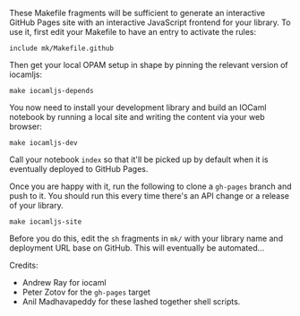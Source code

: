These Makefile fragments will be sufficient to generate an interactive GitHub
Pages site with an interactive JavaScript frontend for your library.  To use it,
first edit your Makefile to have an entry to activate the rules:

    include mk/Makefile.github

Then get your local OPAM setup in shape by pinning the relevant version of
iocamljs:

    make iocamljs-depends

You now need to install your development library and build an IOCaml notebook
by running a local site and writing the content via your web browser:

    make iocamljs-dev

Call your notebook `index` so that it'll be picked up by default when it is
eventually deployed to GitHub Pages.

Once you are happy with it, run the following to clone a `gh-pages` branch
and push to it.  You should run this every time there's an API change or a 
release of your library.

    make iocamljs-site

Before you do this, edit the `sh` fragments in `mk/` with your library name
and deployment URL base on GitHub.  This will eventually be automated...

Credits:
- Andrew Ray for iocaml
- Peter Zotov for the `gh-pages` target
- Anil Madhavapeddy for these lashed together shell scripts.
